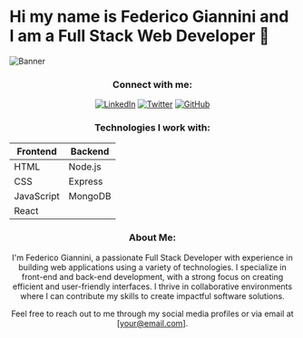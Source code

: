 # Hi my name is Federico Giannini and I am a Full Stack Web Developer 👋

![Banner](https://example.com/your-banner.jpg)

<div align="center">

### Connect with me:

[![LinkedIn](https://img.shields.io/badge/LinkedIn-Profile-blue)](https://www.linkedin.com/in/your-linkedin-profile)
[![Twitter](https://img.shields.io/badge/Twitter-Profile-blue)](https://twitter.com/your-twitter-profile)
[![GitHub](https://img.shields.io/badge/GitHub-Profile-green)](https://github.com/your-github-profile)

</div>

<div align="center">

### Technologies I work with:

| Frontend          | Backend         |
|-------------------|-----------------|
| HTML              | Node.js         |
| CSS               | Express         |
| JavaScript        | MongoDB         |
| React             |                 |

</div>

<div align="center">

### About Me:

I'm Federico Giannini, a passionate Full Stack Developer with experience in building web applications using a variety of technologies. I specialize in front-end and back-end development, with a strong focus on creating efficient and user-friendly interfaces. I thrive in collaborative environments where I can contribute my skills to create impactful software solutions.

Feel free to reach out to me through my social media profiles or via email at [your@email.com].

</div>



<!--
**FGiannini95/FGiannini95** is a ✨ _special_ ✨ repository because its `README.md` (this file) appears on your GitHub profile.

Here are some ideas to get you started:

- 🔭 I’m currently working on ...
- 🌱 I’m currently learning ...
- 👯 I’m looking to collaborate on ...
- 🤔 I’m looking for help with ...
- 💬 Ask me about ...
- 📫 How to reach me: ...
- 😄 Pronouns: ...
- ⚡ Fun fact: ...
-->
